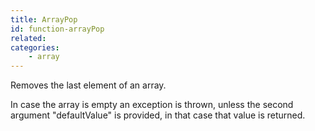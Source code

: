 ```yaml
---
title: ArrayPop
id: function-arrayPop
related:
categories:
    - array
---
```


Removes the last element of an array.

In case the array is empty an exception is thrown, unless the second argument "defaultValue" is provided, in that case that value is returned.
